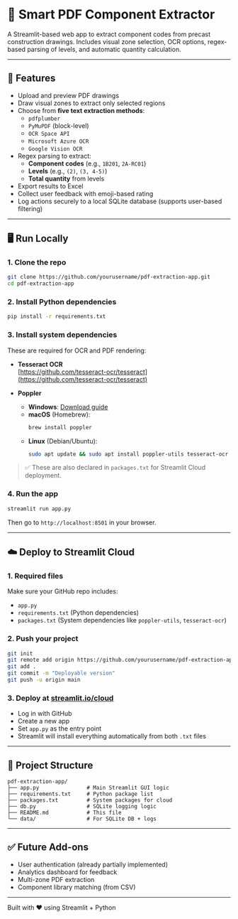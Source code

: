
# 🧠 Smart PDF Component Extractor

A Streamlit-based web app to extract component codes from precast construction drawings. Includes visual zone selection, OCR options, regex-based parsing of levels, and automatic quantity calculation.

---

## 🚀 Features

- Upload and preview PDF drawings
- Draw visual zones to extract only selected regions
- Choose from **five text extraction methods**:
  - `pdfplumber`
  - `PyMuPDF` (block-level)
  - `OCR Space API`
  - `Microsoft Azure OCR`
  - `Google Vision OCR`
- Regex parsing to extract:
  - **Component codes** (e.g., `1B201`, `2A-RC01`)
  - **Levels** (e.g., `(2)`, `(3, 4-5)`)
  - **Total quantity** from levels
- Export results to Excel
- Collect user feedback with emoji-based rating
- Log actions securely to a local SQLite database (supports user-based filtering)

---

## 🖥️ Run Locally

### 1. Clone the repo

```bash
git clone https://github.com/yourusername/pdf-extraction-app.git
cd pdf-extraction-app
```

### 2. Install Python dependencies

```bash
pip install -r requirements.txt
```

### 3. Install system dependencies

These are required for OCR and PDF rendering:

- **Tesseract OCR**  
  [https://github.com/tesseract-ocr/tesseract](https://github.com/tesseract-ocr/tesseract)

- **Poppler**  
  - **Windows**: [Download guide](http://blog.alivate.com.au/poppler-windows/)
  - **macOS** (Homebrew):
    ```bash
    brew install poppler
    ```
  - **Linux** (Debian/Ubuntu):
    ```bash
    sudo apt update && sudo apt install poppler-utils tesseract-ocr
    ```

> ✅ These are also declared in `packages.txt` for Streamlit Cloud deployment.

### 4. Run the app

```bash
streamlit run app.py
```

Then go to `http://localhost:8501` in your browser.

---

## ☁️ Deploy to Streamlit Cloud

### 1. Required files

Make sure your GitHub repo includes:
- `app.py`
- `requirements.txt` (Python dependencies)
- `packages.txt` (System dependencies like `poppler-utils`, `tesseract-ocr`)

### 2. Push your project

```bash
git init
git remote add origin https://github.com/yourusername/pdf-extraction-app.git
git add .
git commit -m "Deployable version"
git push -u origin main
```

### 3. Deploy at [streamlit.io/cloud](https://streamlit.io/cloud)

- Log in with GitHub
- Create a new app
- Set `app.py` as the entry point
- Streamlit will install everything automatically from both `.txt` files

---

## 📂 Project Structure

```plaintext
pdf-extraction-app/
├── app.py               # Main Streamlit GUI logic
├── requirements.txt     # Python package list
├── packages.txt         # System packages for cloud
├── db.py                # SQLite logging logic
├── README.md            # This file
└── data/                # For SQLite DB + logs
```

---

## ✅ Future Add-ons

- User authentication (already partially implemented)
- Analytics dashboard for feedback
- Multi-zone PDF extraction
- Component library matching (from CSV)

---

Built with ❤️ using Streamlit + Python
